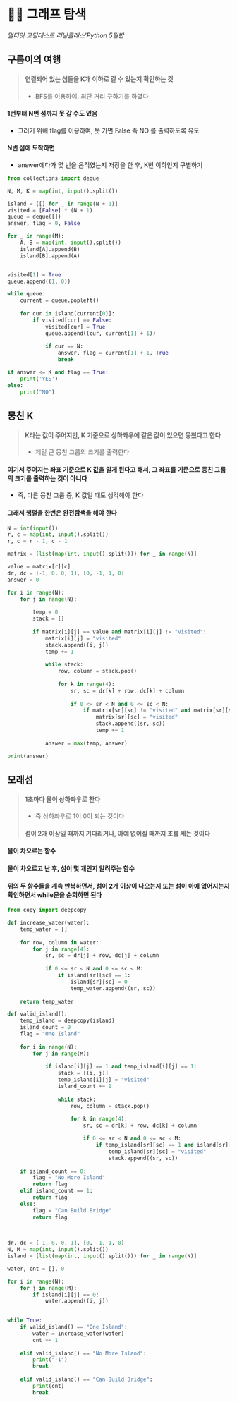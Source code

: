 # 🧑‍💻 그래프 탐색

*멀티잇 코딩테스트 러닝클래스'Python 5월반*



## 구름이의 여행

> #### 연결되어 있는 섬들을 K개 이하로 갈 수 있는지 확인하는 것
>
> - BFS를 이용하여, 최단 거리 구하기를 하였다



#### 1번부터 N번 섬까지 못 갈 수도 있음

- 그러기 위해 flag를 이용하여, 못 가면 False 즉 NO 를 출력하도록 유도

#### N번 섬에 도착하면

- answer에다가 몇 번을 움직였는지 저장을 한 후, K번 이하인지 구별하기

```python
from collections import deque

N, M, K = map(int, input().split())

island = [[] for _ in range(N + 1)]
visited = [False] * (N + 1)
queue = deque([])
answer, flag = 0, False

for _ in range(M):
	A, B = map(int, input().split())
	island[A].append(B)
	island[B].append(A)


visited[1] = True
queue.append((1, 0))

while queue:
	current = queue.popleft()
	
	for cur in island[current[0]]:
		if visited[cur] == False:
			visited[cur] = True
			queue.append((cur, current[1] + 1))
			
			if cur == N:
				answer, flag = current[1] + 1, True
				break

if answer <= K and flag == True:
	print('YES')
else:
	print("NO")
```





## 뭉친 K

> #### K라는 값이 주어지만, K 기준으로 상하좌우에 같은 값이 있으면 뭉쳤다고 한다
>
> - 제일 큰 뭉친 그룹의 크기를 출력한다



#### 여기서 주어지는 좌표 기준으로 K 값을 알게 된다고 해서, 그 좌표를 기준으로 뭉친 그룹의 크기를 출력하는 것이 아니다

- 즉, 다른 뭉친 그룹 중, K 값일 때도 생각해야 한다



#### 그래서 행렬을 한번은 완전탐색을 해야 한다



```python
N = int(input())
r, c = map(int, input().split())
r, c = r - 1, c - 1

matrix = [list(map(int, input().split())) for _ in range(N)]

value = matrix[r][c]
dr, dc = [-1, 0, 0, 1], [0, -1, 1, 0]
answer = 0

for i in range(N):
	for j in range(N):
		
		temp = 0
		stack = []
		
		if matrix[i][j] == value and matrix[i][j] != "visited":
			matrix[i][j] = "visited"
			stack.append((i, j))
			temp += 1
			
			while stack:
				row, column = stack.pop()
				
				for k in range(4):
					sr, sc = dr[k] + row, dc[k] + column
					
					if 0 <= sr < N and 0 <= sc < N:
						if matrix[sr][sc] != "visited" and matrix[sr][sc] == value:
							matrix[sr][sc] = "visited"
							stack.append((sr, sc))
							temp += 1
							
			answer = max(temp, answer)

print(answer)
```





## 모래섬

> #### 1초마다 물이 상하좌우로 찬다
>
> - 즉 상하좌우로 1이 0이 되는 것이다
>
> #### 섬이 2개 이상일 때까지 기다리거나, 아예 없어질 때까지 초를 세는 것이다



#### 물이 차오르는 함수



#### 물이 차오르고 난 후, 섬이 몇 개인지 알려주는 함수



#### 위의 두 함수들을 계속 반복하면서, 섬이 2개 이상이 나오는지 또는 섬이 아예 없어지는지 확인하면서 while문을 순회하면 된다



```python
from copy import deepcopy

def increase_water(water):
	temp_water = []
	
	for row, column in water:
		for j in range(4):
			sr, sc = dr[j] + row, dc[j] + column
			
			if 0 <= sr < N and 0 <= sc < M:
				if island[sr][sc] == 1:
					island[sr][sc] = 0
					temp_water.append((sr, sc))
					
	return temp_water

def valid_island():
	temp_island = deepcopy(island)
	island_count = 0
	flag = "One Island"
	
	for i in range(N):
		for j in range(M):
			
			if island[i][j] == 1 and temp_island[i][j] == 1:
				stack = [(i, j)]
				temp_island[i][j] = "visited"
				island_count += 1
				
				while stack:
					row, column = stack.pop()
					
					for k in range(4):
						sr, sc = dr[k] + row, dc[k] + column

						if 0 <= sr < N and 0 <= sc < M:
							if temp_island[sr][sc] == 1 and island[sr][sc] == 1:
								temp_island[sr][sc] = "visited"
								stack.append((sr, sc))
	
	if island_count == 0:
		flag = "No More Island"
		return flag
	elif island_count == 1:
		return flag
	else:
		flag = "Can Build Bridge"
		return flag
				
					

dr, dc = [-1, 0, 0, 1], [0, -1, 1, 0]
N, M = map(int, input().split())
island = [list(map(int, input().split())) for _ in range(N)]

water, cnt = [], 0

for i in range(N):
	for j in range(M):
		if island[i][j] == 0:
			water.append((i, j))

			
while True:
	if valid_island() == "One Island":
		water = increase_water(water)
		cnt += 1
	
	elif valid_island() == "No More Island":
		print("-1")
		break
	
	elif valid_island() == "Can Build Bridge":
		print(cnt)
		break
```

